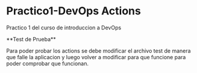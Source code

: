 # Practico1-DevOps Actions
<p>Practico 1 del curso de introduccion a DevOps</p>
**Test de Prueba**
<p>Para poder probar los actions se debe modificar el archivo test de manera que falle la aplicacion y luego volver a modificar para que funcione para poder comprobar que funcionan.</p>
